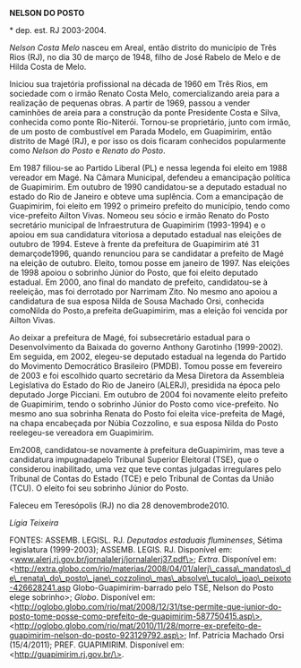 **NELSON DO POSTO**

\* dep. est. RJ 2003-2004.

*Nelson Costa Melo* nasceu em Areal, então distrito do município de Três
Rios (RJ), no dia 30 de março de 1948, filho de José Rabelo de Melo e de
Hilda Costa de Melo.

Iniciou sua trajetória profissional na década de 1960 em Três Rios, em
sociedade com o irmão Renato Costa Melo, comercializando areia para a
realização de pequenas obras. A partir de 1969, passou a vender
caminhões de areia para a construção da ponte Presidente Costa e Silva,
conhecida como ponte Rio-Niterói. Tornou-se proprietário, junto com
irmão, de um posto de combustível em Parada Modelo, em Guapimirim, então
distrito de Magé (RJ), e por isso os dois ficaram conhecidos
popularmente como *Nelson do Posto* e *Renato do Posto*.

Em 1987 filiou-se ao Partido Liberal (PL) e nessa legenda foi eleito em
1988 vereador em Magé. Na Câmara Municipal, defendeu a emancipação
política de Guapimirim. Em outubro de 1990 candidatou-se a deputado
estadual no estado do Rio de Janeiro e obteve uma suplência. Com a
emancipação de Guapimirim, foi eleito em 1992 o primeiro prefeito do
município, tendo como vice-prefeito Ailton Vivas. Nomeou seu sócio e
irmão Renato do Posto secretário municipal de Infraestrutura de
Guapimirim (1993-1994) e o apoiou em sua candidatura vitoriosa a
deputado estadual nas eleições de outubro de 1994. Esteve à frente da
prefeitura de Guapimirim até 31 demarçode1996, quando renunciou para se
candidatar a prefeito de Magé na eleição de outubro. Eleito, tomou posse
em janeiro de 1997. Nas eleições de 1998 apoiou o sobrinho Júnior do
Posto, que foi eleito deputado estadual. Em 2000, ano final do mandato
de prefeito, candidatou-se à reeleição, mas foi derrotado por Narrimam
Zito. No mesmo ano apoiou a candidatura de sua esposa Nilda de Sousa
Machado Orsi, conhecida comoNilda do Posto,a prefeita deGuapimirim, mas
a eleição foi vencida por Ailton Vivas.

Ao deixar a prefeitura de Magé, foi subsecretário estadual para o
Desenvolvimento da Baixada do governo Anthony Garotinho (1999-2002). Em
seguida, em 2002, elegeu-se deputado estadual na legenda do Partido do
Movimento Democrático Brasileiro (PMDB). Tomou posse em fevereiro de
2003 e foi escolhido quarto secretário da Mesa Diretora da Assembleia
Legislativa do Estado do Rio de Janeiro (ALERJ), presidida na época pelo
deputado Jorge Picciani. Em outubro de 2004 foi novamente eleito
prefeito de Guapimirim, tendo o sobrinho Júnior do Posto como
vice-prefeito. No mesmo ano sua sobrinha Renata do Posto foi eleita
vice-prefeita de Magé, na chapa encabeçada por Núbia Cozzolino, e sua
esposa Nilda do Posto reelegeu-se vereadora em Guapimirim.

Em2008, candidatou-se novamente à prefeitura deGuapimirim, mas teve a
candidatura impugnadapelo Tribunal Superior Eleitoral (TSE), que o
considerou inabilitado, uma vez que teve contas julgadas irregulares
pelo Tribunal de Contas do Estado (TCE) e pelo Tribunal de Contas da
União (TCU). O eleito foi seu sobrinho Júnior do Posto.

Faleceu em Teresópolis (RJ) no dia 28 denovembrode2010.

*Lígia Teixeira*

FONTES: ASSEMB. LEGISL. RJ. *Deputados estaduais fluminenses*, Sétima
legislatura (1999-2003); ASSEMB. LEGIS. RJ. Disponível em:
\<www.alerj.rj.gov.br/jornalalerj/jornalalerj37.pdf\>; *Extra*.
Disponível em:
\<http://extra.globo.com/rio/materias/2008/04/01/alerj\_cassa\_mandatos\_de\_renata\_do\_posto\_jane\_cozzolino\_mas\_absolve\_tucalo\_joao\_peixoto-426628241.asp
Globo-Guapimirim-barrado pelo TSE, Nelson do Posto elege sobrinho\>;
*Globo*. Disponível em:
\<http://oglobo.globo.com/rio/mat/2008/12/31/tse-permite-que-junior-do-posto-tome-posse-como-prefeito-de-guapimirim-587750415.asp\>,
\<http://oglobo.globo.com/rio/mat/2010/11/28/morre-ex-prefeito-de-guapimirim-nelson-do-posto-923129792.asp\>;
Inf. Patrícia Machado Orsi (15/4/2011); PREF. GUAPIMIRIM. Disponível em:
\<http://guapimirim.rj.gov.br/\>.
